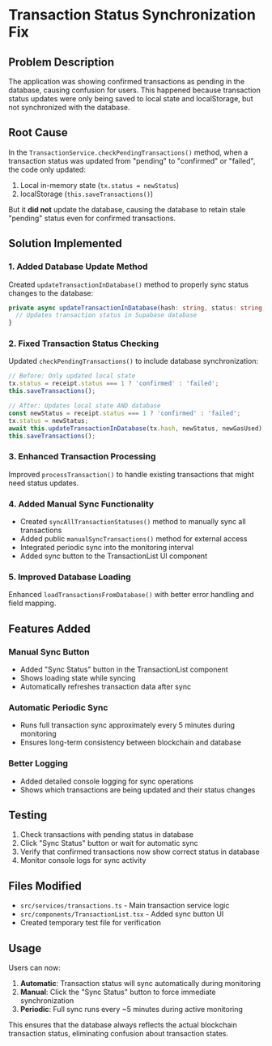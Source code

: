 # Transaction Status Synchronization Fix

## Problem Description
The application was showing confirmed transactions as pending in the database, causing confusion for users. This happened because transaction status updates were only being saved to local state and localStorage, but not synchronized with the database.

## Root Cause
In the `TransactionService.checkPendingTransactions()` method, when a transaction status was updated from "pending" to "confirmed" or "failed", the code only updated:
1. Local in-memory state (`tx.status = newStatus`)
2. localStorage (`this.saveTransactions()`)

But it **did not** update the database, causing the database to retain stale "pending" status even for confirmed transactions.

## Solution Implemented

### 1. Added Database Update Method
Created `updateTransactionInDatabase()` method to properly sync status changes to the database:

```typescript
private async updateTransactionInDatabase(hash: string, status: string, gasUsed?: string): Promise<void> {
  // Updates transaction status in Supabase database
}
```

### 2. Fixed Transaction Status Checking
Updated `checkPendingTransactions()` to include database synchronization:

```typescript
// Before: Only updated local state
tx.status = receipt.status === 1 ? 'confirmed' : 'failed';
this.saveTransactions();

// After: Updates local state AND database
const newStatus = receipt.status === 1 ? 'confirmed' : 'failed';
tx.status = newStatus;
await this.updateTransactionInDatabase(tx.hash, newStatus, newGasUsed);
this.saveTransactions();
```

### 3. Enhanced Transaction Processing
Improved `processTransaction()` to handle existing transactions that might need status updates.

### 4. Added Manual Sync Functionality
- Created `syncAllTransactionStatuses()` method to manually sync all transactions
- Added public `manualSyncTransactions()` method for external access
- Integrated periodic sync into the monitoring interval
- Added sync button to the TransactionList UI component

### 5. Improved Database Loading
Enhanced `loadTransactionsFromDatabase()` with better error handling and field mapping.

## Features Added

### Manual Sync Button
- Added "Sync Status" button in the TransactionList component
- Shows loading state while syncing
- Automatically refreshes transaction data after sync

### Automatic Periodic Sync
- Runs full transaction sync approximately every 5 minutes during monitoring
- Ensures long-term consistency between blockchain and database

### Better Logging
- Added detailed console logging for sync operations
- Shows which transactions are being updated and their status changes

## Testing
1. Check transactions with pending status in database
2. Click "Sync Status" button or wait for automatic sync
3. Verify that confirmed transactions now show correct status in database
4. Monitor console logs for sync activity

## Files Modified
- `src/services/transactions.ts` - Main transaction service logic
- `src/components/TransactionList.tsx` - Added sync button UI
- Created temporary test file for verification

## Usage
Users can now:
1. **Automatic**: Transaction status will sync automatically during monitoring
2. **Manual**: Click the "Sync Status" button to force immediate synchronization
3. **Periodic**: Full sync runs every ~5 minutes during active monitoring

This ensures that the database always reflects the actual blockchain transaction status, eliminating confusion about transaction states.